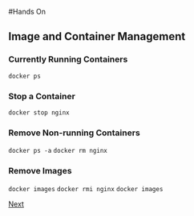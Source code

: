 #Hands On
## Image and Container Management 

### Currently Running Containers
`docker ps` 
### Stop a Container 
`docker stop nginx`

### Remove Non-running Containers
`docker ps -a` 
`docker rm nginx`
### Remove Images 
`docker images`
`docker rmi nginx`
`docker images`

[Next](exercise.md)
